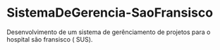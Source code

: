 # SistemaDeGerencia-SaoFransisco
Desenvolvimento de um sistema de gerênciamento de projetos para o hospital são fransisco ( SUS).
